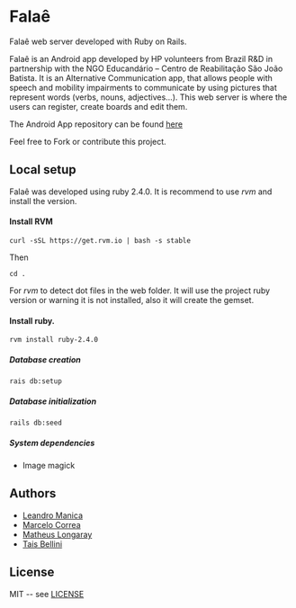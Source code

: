 # Falaê

Falaê web server developed with Ruby on Rails.

Falaê is an Android app developed by HP volunteers from Brazil R&D in
partnership with the NGO Educandário – Centro de Reabilitação São João
Batista. It is an Alternative Communication app, that allows people with
speech and mobility impairments to communicate by using pictures that
represent words (verbs, nouns, adjectives…).
This web server is where the users can register, create boards and edit them.

The Android App repository can be found [here](https://github.com/marcelorcorrea/falae-android)

Feel free to Fork or contribute this project.

## Local setup

Falaê was developed using ruby 2.4.0. It is recommend to use *rvm* and install the version.

#### Install RVM

```
curl -sSL https://get.rvm.io | bash -s stable
```
Then
```
cd .
```
For *rvm* to detect dot files in the web folder. It will use the project ruby version
or warning it is not installed, also it will create the gemset.

#### Install ruby.

```
rvm install ruby-2.4.0
```

##### Database creation
```
rais db:setup
```

##### Database initialization
```
rails db:seed
```

##### System dependencies

* Image magick

## Authors

* [Leandro Manica](https://github.com/leandrohmanica)
* [Marcelo Correa](https://github.com/marcelorcorrea)
* [Matheus Longaray](https://github.com/longaraymatheus)
* [Tais Bellini](https://github.com/taisbellini)

## License

MIT -- see [LICENSE](LICENSE)


